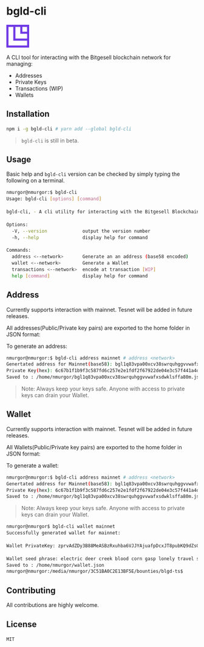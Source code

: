# bgld-cli

<img src="Icon.png" style="height: 60px;"/>

A CLI tool for interacting with the Bitgesell blockchain network for managing:

- Addresses
- Private Keys
- Transactions (WIP)
- Wallets

## Installation

```sh
npm i -g bgld-cli # yarn add --global bgld-cli
```

> `bgld-cli` is still in beta.
## Usage

Basic help and `bgld-cli` version can be checked by simply typing the following on a terminal.

```sh
nmurgor@nmurgor:$ bgld-cli
Usage: bgld-cli [options] [command]

bgld-cli, - A cli utility for interacting with the Bitgesell Blockchain Network

Options:
  -V, --version             output the version number
  -h, --help                display help for command

Commands:
  address <--network>       Generate an an address (base58 encoded)
  wallet <--network>        Generate a Wallet
  transactions <--network>  encode at transaction [WIP]
  help [command]            display help for command
```

## Address

Currently supports interaction with mainnet. Tesnet will be added in future releases.

All addresses(Public/Private key pairs) are exported to the home folder in JSON format:

To generate an address:

```sh
nmurgor@nmurgor:$ bgld-cli address mainnet # address <network>
Genertated address for Mainnet(base58): bgl1q83vpa00xcv38swrquhggvvwafxsdwklsffa80m
Private Key(hex): 6c67b1f1b9f3c587fd6c257e2e1fdf2f67922de04e3c57f441a4d49616a0766d
Saved to : /home/nmurgor/bgl1q83vpa00xcv38swrquhggvvwafxsdwklsffa80m.json
```

> Note: Always keep your keys safe. Anyone with access to private keys can drain your Wallet.

## Wallet

Currently supports interaction with mainnet. Tesnet will be added in future releases.

All Wallets(Public/Private key pairs) are exported to the home folder in JSON format:

To generate a wallet:

```sh
nmurgor@nmurgor:$ bgld-cli address mainnet # address <network>
Genertated address for Mainnet(base58): bgl1q83vpa00xcv38swrquhggvvwafxsdwklsffa80m
Private Key(hex): 6c67b1f1b9f3c587fd6c257e2e1fdf2f67922de04e3c57f441a4d49616a0766d
Saved to : /home/nmurgor/bgl1q83vpa00xcv38swrquhggvvwafxsdwklsffa80m.json
```

> Note: Always keep your keys safe. Anyone with access to private keys can drain your Wallet.

```sh
nmurgor@nmurgor$ bgld-cli wallet mainnet
Successfully generated wallet for mainnet: 

Wallet PrivateKey: zprvAdZDy3B88MeASBzRxuhba6VJJYAjuafpDcxJT8pubKQ9dZsGv736BmtxGN9cBTbfHmaokvKUG7KEorSkhHDXgdg5jC1HrCg98VFestGJMbE

Wallet seed phrase: electric deer creek blood corn gasp lonely travel speak below clutch outside scout deliver detail weapon accident donor upon business adult together donor shiver
Saved to : /home/nmurgor/wallet.json
nmurgor@nmurgor:/media/nmurgor/3C51BA0C2E13BF5E/bounties/blgd-ts$ 

```

## Contributing

All contributions are highly welcome.

## License

`MIT`

